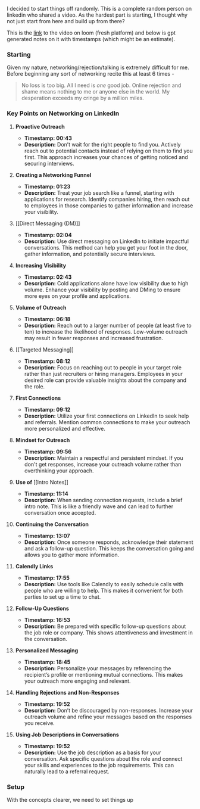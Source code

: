 I decided to start things off randomly. This is a complete random person on linkedin who shared a video. As the hardest part is starting, I thought why not just start from here and build up from there? 

This is the [link](https://www.loom.com/share/35b673d59fd2418baf4ac4924e27afb4?sid=56ace1cb-35f9-44ec-a8b5-370510e3d485) to the video on loom (fresh platform) and below is gpt generated notes on it with timestamps (which might be an estimate).

### Starting

Given my nature, networking/rejection/talking is extremely difficult for me. Before beginning any sort of networking recite this at least 6 times - 

>No loss is too big. All I need is *one* good job. Online rejection and shame means nothing to me or anyone else in the world. My desperation exceeds my cringe by a million miles.


### Key Points on Networking on LinkedIn

1. **Proactive Outreach**
   - **Timestamp: 00:43** 
   - **Description:** Don’t wait for the right people to find you. Actively reach out to potential contacts instead of relying on them to find you first. This approach increases your chances of getting noticed and securing interviews.

2. **Creating a Networking Funnel**
   - **Timestamp: 01:23**
   - **Description:** Treat your job search like a funnel, starting with applications for research. Identify companies hiring, then reach out to employees in those companies to gather information and increase your visibility.

3. [[Direct Messaging (DM)]]
   - **Timestamp: 02:04**
   - **Description:** Use direct messaging on LinkedIn to initiate impactful conversations. This method can help you get your foot in the door, gather information, and potentially secure interviews.

4. **Increasing Visibility**
   - **Timestamp: 02:43**
   - **Description:** Cold applications alone have low visibility due to high volume. Enhance your visibility by posting and DMing to ensure more eyes on your profile and applications.

5. **Volume of Outreach**
   - **Timestamp: 06:18**
   - **Description:** Reach out to a larger number of people (at least five to ten) to increase the likelihood of responses. Low-volume outreach may result in fewer responses and increased frustration.

6. [[Targeted Messaging]]
   - **Timestamp: 08:12**
   - **Description:** Focus on reaching out to people in your target role rather than just recruiters or hiring managers. Employees in your desired role can provide valuable insights about the company and the role.

7. **First Connections**
   - **Timestamp: 09:12**
   - **Description:** Utilize your first connections on LinkedIn to seek help and referrals. Mention common connections to make your outreach more personalized and effective.

8. **Mindset for Outreach**
   - **Timestamp: 09:56**
   - **Description:** Maintain a respectful and persistent mindset. If you don't get responses, increase your outreach volume rather than overthinking your approach.

9. **Use of** [[Intro Notes]]
   - **Timestamp: 11:14**
   - **Description:** When sending connection requests, include a brief intro note. This is like a friendly wave and can lead to further conversation once accepted.

10. **Continuing the Conversation**
    - **Timestamp: 13:07**
    - **Description:** Once someone responds, acknowledge their statement and ask a follow-up question. This keeps the conversation going and allows you to gather more information.

11. **Calendly Links**
    - **Timestamp: 17:55**
    - **Description:** Use tools like Calendly to easily schedule calls with people who are willing to help. This makes it convenient for both parties to set up a time to chat.

12. **Follow-Up Questions**
    - **Timestamp: 16:53**
    - **Description:** Be prepared with specific follow-up questions about the job role or company. This shows attentiveness and investment in the conversation.

13. **Personalized Messaging**
    - **Timestamp: 18:45**
    - **Description:** Personalize your messages by referencing the recipient’s profile or mentioning mutual connections. This makes your outreach more engaging and relevant.

14. **Handling Rejections and Non-Responses**
    - **Timestamp: 19:52**
    - **Description:** Don’t be discouraged by non-responses. Increase your outreach volume and refine your messages based on the responses you receive.

15. **Using Job Descriptions in Conversations**
    - **Timestamp: 19:52**
    - **Description:** Use the job description as a basis for your conversation. Ask specific questions about the role and connect your skills and experiences to the job requirements. This can naturally lead to a referral request.

### Setup

With the concepts clearer, we need to set things up